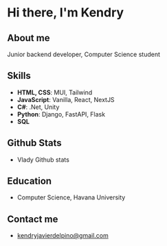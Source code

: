 # Hi there, I'm Kendry

## About me
Junior backend developer, Computer Science student

## Skills
- **HTML, CSS**: MUI, Tailwind
- **JavaScript**: Vanilla, React, NextJS
- **C#**: .Net, Unity
- **Python**: Django, FastAPI, Flask
- **SQL**

## Github Stats
- Vlady Github stats

## Education
- Computer Science, Havana University

## Contact me
- kendryjavierdelpino@gmail.com

<!--
**CyberKen10/CyberKen10** is a ✨ _special_ ✨ repository because its `README.md` (this file) appears on your GitHub profile.

Here are some ideas to get you started:

- 🔭 I’m currently working on ...
- 🌱 I’m currently learning ...
- 👯 I’m looking to collaborate on ...
- 🤔 I’m looking for help with ...
- 💬 Ask me about ...
- 📫 How to reach me: ...
- 😄 Pronouns: ...
- ⚡ Fun fact: ...
-->
